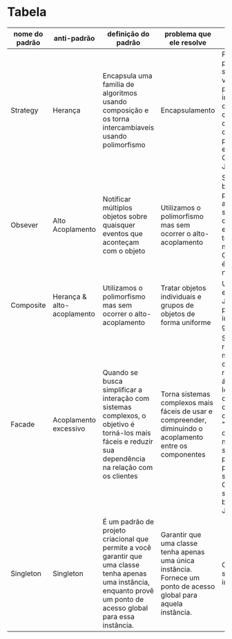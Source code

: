 <h1>Tabela</h1>

| nome do padrão | anti-padrão | definição do padrão | problema que ele resolve | exemplo |
|----------------|-------------|---------------------|--------------------------|---------|
| Strategy | Herança | Encapsula uma familia de algoritmos usando composição e os torna intercambiaveis usando polimorfismo | Encapsulamento |Perguntar qual pessoa tem o sobrenome, em vez de perguntar individualmente o nome completo pra descobrir de qual familia pertence. Outro exemplo Comparable no Java. |
| Obsever | Alto Acoplamento | Notificar múltiplos objetos sobre quaisquer eventos que aconteçam com o objeto  | Utilizamos o polimorfismo mas sem ocorrer o alto-acoplamento | Saldo em conta bancária, precisa atualizar o saldo nas contas envolvidas na transação ao mesmo tempo. Outro exemplo é Observable no Java. |
| Composite | Herança & alto-acoplamento | Utilizamos o polimorfismo mas sem ocorrer o alto-acoplamento | Tratar objetos individuais e grupos de objetos de forma uniforme | Utilizamos por exemplo no Java Swing, para construir interfaces gráficas. |
| Facade | Acoplamento excessivo | Quando se busca simplificar a interação com sistemas complexos, o objetivo é torná-los mais fáceis e reduzir sua dependência na relação com os clientes | Torna sistemas complexos mais fáceis de usar e compreender, diminuindo o acoplamento entre os componentes | Sistema de reprodução de mídia que inclui classes para reproduzir áudio, vídeo e legendas. pode criar uma classe Facade chamada "Player" que oferece métodos simples, como playAudio(), playVideo(), e showSubtitles(). Outro exemplo são as bibliotecas do Java. |
| Singleton | Singleton |  É um padrão de projeto criacional que permite a você garantir que uma classe tenha apenas uma instância, enquanto provê um ponto de acesso global para essa instância. | Garantir que uma classe tenha apenas uma única instância. Fornece um ponto de acesso global para aquela instância. | Calendar Java, só pode ter uma instância. |
